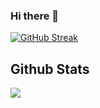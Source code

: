 ### Hi there 👋

<!--
**PAVincius/PAVincius** is a ✨ _special_ ✨ repository because its `README.md` (this file) appears on your GitHub profile.

Here are some ideas to get you started:

- 🔭 I’m currently working on ...
- 🌱 I’m currently learning ...
- 👯 I’m looking to collaborate on ...
- 🤔 I’m looking for help with ...
- 💬 Ask me about ...
- 📫 How to reach me: ...
- 😄 Pronouns: ...
- ⚡ Fun fact: ...
-->
[![GitHub Streak](http://github-readme-streak-stats.herokuapp.com?user=PAVincius&theme=dracula)](https://git.io/streak-stats)

## Github Stats  
<div align="left"><img src="https://github-readme-stats.vercel.app/api?username=PAVincius&show_icons=true&count_private=true&hide_border=true" align="center" /></div
